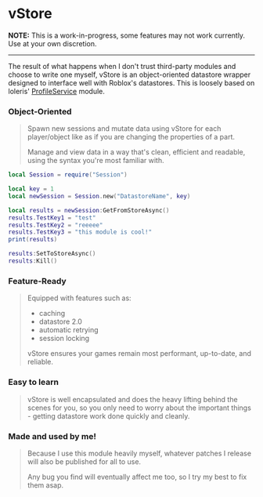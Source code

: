 # vStore
**NOTE:** This is a work-in-progress, some features may not work currently. Use at your own discretion.

--------

The result of what happens when I don't trust third-party modules and choose to write one myself, vStore is an object-oriented datastore wrapper designed to interface well with Roblox's datastores. This is loosely based on loleris' [ProfileService](https://github.com/MadStudioRoblox/ProfileService) module.





### **Object-Oriented**
> Spawn new sessions and mutate data using vStore for each player/object like as if you are changing the properties of a part. 
> 
> Manage and view data in a way that's clean, efficient and readable, using the syntax you're most familiar with.

```lua
local Session = require("Session")

local key = 1
local newSession = Session.new("DatastoreName", key)

local results = newSession:GetFromStoreAsync()
results.TestKey1 = "test"
results.TestKey2 = "reeeee"
results.TestKey3 = "this module is cool!"
print(results)

results:SetToStoreAsync()
results:Kill()
```

### **Feature-Ready**
> Equipped with features such as:
> - caching
> - datastore 2.0
> - automatic retrying
> - session locking
> 
> vStore ensures your games remain most performant, up-to-date, and reliable.

### **Easy to learn**
> vStore is well encapsulated and does the heavy lifting behind the scenes for you, so you only need to worry about the important things - getting datastore work done quickly and cleanly.

### **Made and used by me!**
> Because I use this module heavily myself, whatever patches I release will also be published for all to use. 
> 
> Any bug you find will eventually affect me too, so I try my best to fix them asap.

